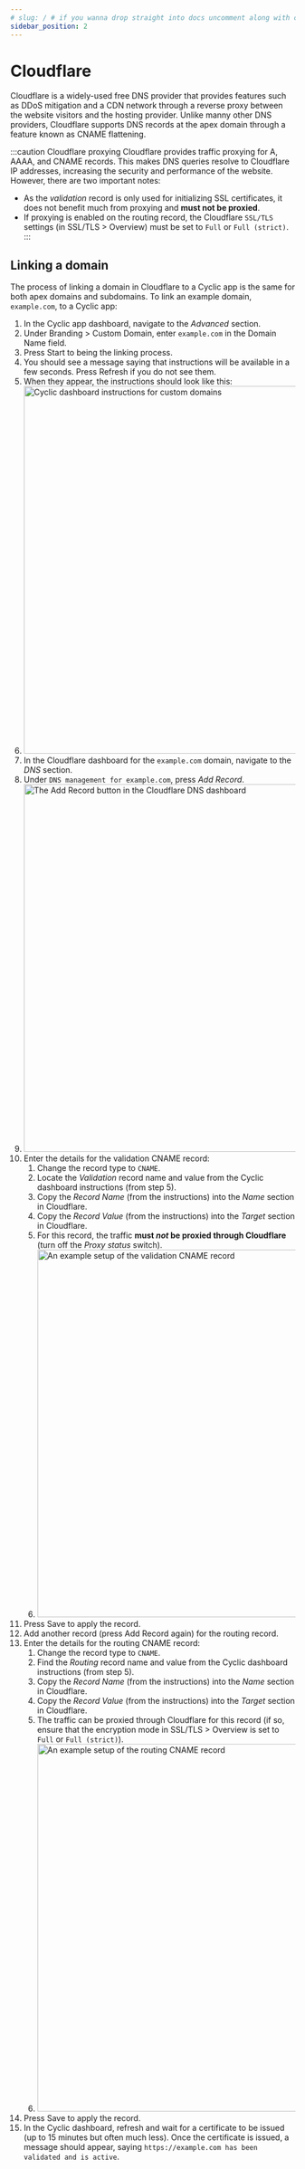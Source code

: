 ```yaml
---
# slug: / # if you wanna drop straight into docs uncomment along with config change
sidebar_position: 2
---
```

# Cloudflare

Cloudflare is a widely-used free DNS provider that provides features such as DDoS mitigation and a CDN network through a reverse proxy between the website visitors and the hosting provider. Unlike manny other DNS providers, Cloudflare supports DNS records at the apex domain through a feature known as CNAME flattening. 

:::caution Cloudflare proxying
Cloudflare provides traffic proxying for A, AAAA, and  CNAME records. This makes DNS queries resolve to Cloudflare IP addresses, increasing the security and performance of the website. However, there are two important notes:
- As the _validation_ record is only used for initializing SSL certificates, it does not benefit much from proxying and **must not be proxied**.
- If proxying is enabled on the routing record, the Cloudflare `SSL/TLS` settings (in SSL/TLS > Overview) must be set to `Full` or `Full (strict)`.
:::

## Linking a domain
The process of linking a domain in Cloudflare to a Cyclic app is the same for both apex domains and subdomains. To link an example domain, `example.com`, to a Cyclic app:

1. In the Cyclic app dashboard, navigate to the _Advanced_ section.
2. Under Branding > Custom Domain, enter `example.com` in the Domain Name field.
3. Press Start to being the linking process.
4. You should see a message saying that instructions will be available in a few seconds. Press Refresh if you do not see them.
5. When they appear, the instructions should look like this:
6. <img src="/img/domains/cyclic_advanced.png" width="650px" alt="Cyclic dashboard instructions for custom domains"/>
7. In the Cloudflare dashboard for the `example.com` domain, navigate to the _DNS_ section.
8. Under `DNS management for example.com`, press _Add Record_.
9. <img src="/img/domains/cloudflare_1.png" width="650px" alt="The Add Record button in the Cloudflare DNS dashboard"/>
10. Enter the details for the validation CNAME record:
    1. Change the record type to `CNAME`.
    2. Locate the _Validation_ record name and value from the Cyclic dashboard instructions (from step 5).
    3. Copy the _Record Name_ (from the instructions) into the _Name_ section in Cloudflare.
    4. Copy the _Record Value_ (from the instructions) into the _Target_ section in Cloudflare.
    5. For this record, the traffic **must _not_ be proxied through Cloudflare** (turn off the _Proxy status_ switch).
    6. <img src="/img/domains/cloudflare_2.png" width="650px" alt="An example setup of the validation CNAME record"/>
11. Press Save to apply the record.
12. Add another record (press Add Record again) for the routing record.
13. Enter the details for the routing CNAME record:
    1. Change the record type to `CNAME`.
    2. Find the _Routing_ record name and value from the Cyclic dashboard instructions (from step 5).
    3. Copy the _Record Name_ (from the instructions) into the _Name_ section in Cloudflare.
    4. Copy the _Record Value_ (from the instructions) into the _Target_ section in Cloudflare.
    5. The traffic can be proxied through Cloudflare for this record (if so, ensure that the encryption mode in SSL/TLS > Overview is set to `Full` or `Full (strict)`).
    6. <img src="/img/domains/cloudflare_3.png" width="650px" alt="An example setup of the routing CNAME record"/>
14. Press Save to apply the record.
15. In the Cyclic dashboard, refresh and wait for a certificate to be issued (up to 15 minutes but often much less). Once the certificate is issued, a message should appear, saying `https://example.com has been validated and is active`.
